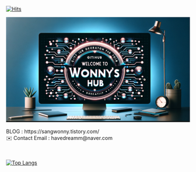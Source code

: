 [![Hits](https://hits.seeyoufarm.com/api/count/incr/badge.svg?url=https%3A%2F%2Fgithub.com%2FSangWonyy&count_bg=%2379C83D&title_bg=%23555555&icon=&icon_color=%23E7E7E7&title=hits&edge_flat=false)](https://hits.seeyoufarm.com)

<div align="center">
    <img src="https://github.com/SangWonyy/SangWonyy/blob/main/welcomeTo.webp"/>    
</div>


<p></p>
<div align="left">BLOG : https://sangwonny.tistory.com/</div>
<div align="left">✉️ Contact Email : havedreamm@naver.com</div>
<p></p>
<br/>

[![Top Langs](https://github-readme-stats.vercel.app/api/top-langs/?username=SangWonyy&layout=compact)](https://github.com/anuraghazra/github-readme-stats)
